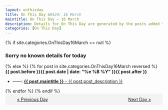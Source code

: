 ```yaml
---
layout: onthisday
title: On This Day &#124; 16 March
maintitle: On This Day — 16 March
description: Details for On This Day are generated by the posts added to the website so the content is subject to changes/updates over time.
categories: [On This Day]
---
```


{% if site.categories.OnThisDay16March == null %}
<h3>Sorry no known details for today</h3>
{% else %}
{% for post in site.categories.OnThisDay16March reversed %}
<strong>{{ post.before }}{{ post.date | date: "%e %B %Y" }}{{ post.after }}</strong>
<ul>
<li> ——: <a class="{{ post.class }}" href="{{ post.url }}"><strong>{{ post.maintitle }}</strong> - {{ post.post_description }}</a></li>
</ul>
{% endfor %}
{% endif %}

<div style="background-color: #f3f3f3; padding: 10px; border-radius: 5px; text-align: center; display: flex; justify-content: space-evenly;">
<a href="/onthisday/03/03-15">« Previous Day</a>
<span style="visibility:hidden;">[ Visit Leap Year February 29 ]</span>
<a href="/onthisday/03/03-17">Next Day »</a>
</div>
